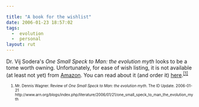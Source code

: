 ```yaml
---

title: "A book for the wishlist"
date: 2006-01-23 18:57:02
tags:
  -  evolution
  -  personal
layout: rut
---
```



<p>Dr. Vij Sodera's <i>One Small Speck to Man: the evolution myth</i> looks to be a tome worth owning.  Unfortunately, for ease of wish listing, it is not available (at least not yet) from <a href="http://www.amazon.com">Amazon</a>.  You can read about it (and order it) <a href="http://www.arn.org/arnproducts/books/b108.htm" title="ARN Books">here</a>.<sup><a href="http://www.arn.org/blogs/index.php/literature/2006/01/21/one_small_speck_to_man_the_evolution_myth" title="the evolution myth">[1]</a></sup></p>  <ol><font size="-2"><li><font size="-2">Mr. Dennis Wagner.  Review of <i>One Small Speck to Man: the evolution myth</i>.  The ID Update.  2006-01-21 http://www.arn.org/blogs/index.php/literature/2006/01/21/one_small_speck_to_man_the_evolution_myth </font></li></font></ol>

